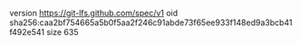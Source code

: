 version https://git-lfs.github.com/spec/v1
oid sha256:caa2bf754665a5b0f5aa2f246c91abde73f65ee933f148ed9a3bcb41f492e541
size 635
